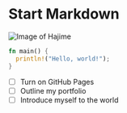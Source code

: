 # Start Markdown

![Image of Hajime](https://avatars.githubusercontent.com/u/202368713?v=4)

``` rust
fn main() {
  println!("Hello, world!");
}
```

- [ ] Turn on GitHub Pages
- [ ] Outline my portfolio
- [ ] Introduce myself to the world
